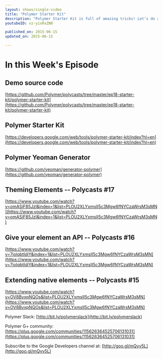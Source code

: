 ```yaml
---
layout: shows/single-video
title: "Polymer Starter Kit"
description: "Polymer Starter Kit is full of amazing tricks! Let’s do a quick introduction and see how to update the theme with custom properties."
youtubeID: xz-yixRxZN8

published_on: 2015-06-15
updated_on: 2015-06-15

---
```


# In this Week's Episode

## Demo source code
[https://github.com/Polymer/polycasts/tree/master/ep18-starter-kit/polymer-starter-kit](https://github.com/Polymer/polycasts/tree/master/ep18-starter-kit/polymer-starter-kit)

## Polymer Starter Kit
[https://developers.google.com/web/tools/polymer-starter-kit/index?hl=en](https://developers.google.com/web/tools/polymer-starter-kit/index?hl=en)

## Polymer Yeoman Generator
[https://github.com/yeoman/generator-polymer](https://github.com/yeoman/generator-polymer)

## Theming Elements -- Polycasts #17
[https://www.youtube.com/watch?v=omASiF85JzI&index=1&list=PLOU2XLYxmsII5c3Mgw6fNYCzaWrsM3sMN](https://www.youtube.com/watch?v=omASiF85JzI&index=1&list=PLOU2XLYxmsII5c3Mgw6fNYCzaWrsM3sMN)

## Give your element an API -- Polycasts #16
[https://www.youtube.com/watch?v=7jolqbtIdiY&index=1&list=PLOU2XLYxmsII5c3Mgw6fNYCzaWrsM3sMN](https://www.youtube.com/watch?v=7jolqbtIdiY&index=1&list=PLOU2XLYxmsII5c3Mgw6fNYCzaWrsM3sMN)

## Extending native elements -- Polycasts #15
[https://www.youtube.com/watch?v=OV8BvxpNQOs&list=PLOU2XLYxmsII5c3Mgw6fNYCzaWrsM3sMN](https://www.youtube.com/watch?v=OV8BvxpNQOs&list=PLOU2XLYxmsII5c3Mgw6fNYCzaWrsM3sMN)

Polymer Slack: [http://bit.ly/polymerslack](http://bit.ly/polymerslack)

Polymer G+ community: [https://plus.google.com/communities/115626364525706131031](https://plus.google.com/communities/115626364525706131031)

Subscribe to the Google Developers channel at: [http://goo.gl/mQyv5L](http://goo.gl/mQyv5L)

